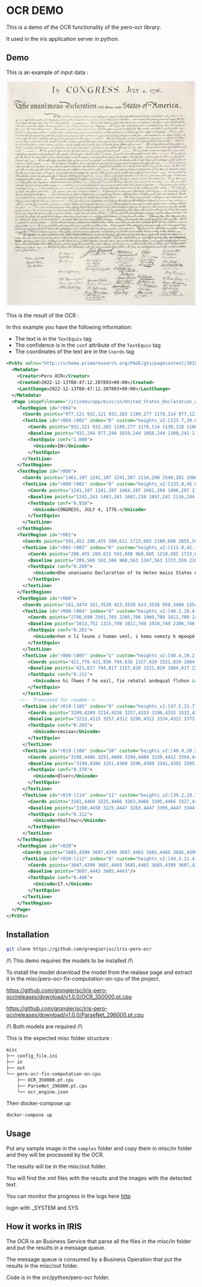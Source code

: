 # OCR DEMO

This is a demo of the OCR functionality of the pero-ocr library.

It used in the iris application server in python.

## Demo

This is an example of input data :

![input](https://github.com/grongierisc/iris-pero-ocr/blob/master/misc/sample/United_States_Declaration_of_Independence.jpg?raw=true)

This is the result of the OCR :

In this example you have the following information:

- The text is in the `TextEquiv` tag
- The confidence is in the `conf` attribute of the `TextEquiv` tag
- The coordinates of the text are in the `Coords` tag

```xml
<PcGts xmlns="http://schema.primaresearch.org/PAGE/gts/pagecontent/2019-07-15" xmlns:xsi="http://www.w3.org/2001/XMLSchema-instance" xsi:schemaLocation="http://schema.primaresearch.org/PAGE/gts/pagecontent/2019-07-15/pagecontent.xsd">
  <Metadata>
    <Creator>Pero OCR</Creator>
    <Created>2022-12-13T08:47:12.207893+00:00</Created>
    <LastChange>2022-12-13T08:47:12.207893+00:00</LastChange>
  </Metadata>
  <Page imageFilename="/irisdev/app/misc/in/United_States_Declaration_of_Independence.jpg" imageWidth="3923" imageHeight="4656">
    <TextRegion id="r004">
      <Coords points="977,121 932,121 932,283 1189,277 1178,114 977,121"/>
      <TextLine id="r004-l002" index="0" custom="heights_v2:[123.7,39.0]">
        <Coords points="932,121 932,283 1189,277 1178,114 1130,118 1100,117 1048,121 1019,121 977,121 932,121"/>
        <Baseline points="932,244 977,244 1019,244 1058,244 1100,241 1138,241 1186,238"/>
        <TextEquiv conf="1.000">
          <Unicode>IN</Unicode>
        </TextEquiv>
      </TextLine>
    </TextRegion>
    <TextRegion id="r008">
      <Coords points="1461,107 1241,107 1241,287 2116,290 2549,281 2986,287 3211,277 3203,98 2978,107 2552,101 2114,111 1461,107"/>
      <TextLine id="r008-l001" index="0" custom="heights_v2:[133.8,45.8]">
        <Coords points="1241,107 1241,287 1464,287 1681,284 1896,287 2116,290 2549,281 2986,287 3211,277 3203,98 2978,107 2552,101 2327,107 2114,111 1461,107 1241,107"/>
        <Baseline points="1241,241 1463,241 1682,238 1897,241 2116,244 2331,241 2550,235 2765,238 2984,241 3209,231"/>
        <TextEquiv conf="0.910">
          <Unicode>CONGRESS, JULY 4, 1776.</Unicode>
        </TextEquiv>
      </TextLine>
    </TextRegion>
    <TextRegion id="r001">
      <Coords points="591,452 208,455 209,611 1723,602 2100,608 2855,595 3617,598 3618,442 2855,439 2098,452 1725,446 591,452"/>
      <TextLine id="r001-l003" index="0" custom="heights_v2:[113.8,42.1]">
        <Coords points="208,455 209,611 592,608 968,605 1218,605 1723,602 2100,608 2855,595 3231,595 3617,598 3618,442 2855,439 2477,446 2098,452 1725,446 1346,449 1159,449 591,452 208,455"/>
        <Baseline points="209,569 592,566 968,563 1347,563 1723,559 2100,566 2479,559 2855,553 3231,553 3617,556"/>
        <TextEquiv conf="0.289">
          <Unicode>Dhe unaniwons Declaratton of te Heten maiss States of TNmerica</Unicode>
        </TextEquiv>
      </TextLine>
    </TextRegion>
    <TextRegion id="r000">
      <Coords points="161,3474 161,3539 423,3539 633,3536 958,3468 1354,3472 1764,3581 1944,3571 2246,3730 2653,3718 2718,3633 2855,3608 3238,3557 3514,3554 3739,3462 3762,3397 3761,3333 3735,3139 3743,2696 3730,2177 3735,1920 3723,1727 3736,1341 3717,1014 3724,943 3719,818 3697,693 1012,712 795,776 421,776 183,786 173,848 168,1032 173,2392 160,2713 161,3474"/>
      <TextLine id="r000-l004" index="0" custom="heights_v2:[40.2,18.4]">
        <Coords points="2796,699 2501,703 2205,706 1909,709 1611,709 1460,709 1012,712 1013,771 1315,768 1611,768 1910,768 2206,764 2502,761 2800,758 3096,758 3392,755 3698,752 3697,693 3392,696 3096,699 2802,699 2796,699"/>
        <Baseline points="1013,752 1315,749 1611,749 1910,749 2206,746 2501,743 2800,739 3096,739 3392,736 3697,733"/>
        <TextEquiv conf="0.281">
          <Unicode>hen n lí loune z human venl, i kemu nematy k mpeopě toíohohhehttcal bandí uhích have connechdí tem vith ancthet, andíl</Unicode>
        </TextEquiv>
      </TextLine>
      <TextLine id="r000-l005" index="1" custom="heights_v2:[40.4,19.2]">
        <Coords points="421,776 421,836 794,836 1157,839 1521,839 1884,836 2244,833 2608,829 2971,826 3335,823 3704,813 3703,754 3333,763 2970,767 2607,770 2244,773 1884,776 1520,779 1157,779 795,776 421,776"/>
        <Baseline points="421,817 794,817 1157,820 1521,820 1884,817 2244,813 2608,810 2971,807 3334,804 3704,794"/>
        <TextEquiv conf="0.211">
          <Unicode>o hi ſhwes f he eail, fie rehatal andequal flohon &amp; ufch lhe laav  . kalut and   Aloil ped entilt ttem, a dant rafech to the ofunin o manknd tequies fhat thep</Unicode>
        </TextEquiv>
      </TextLine>
     <!-- Truncated for readme-->
      <TextLine id="r019-l105" index="9" custom="heights_v2:[47.5,21.7]">
        <Coords points="3209,4269 3214,4336 3257,4333 3296,4333 3332,4333 3373,4337 3411,4337 3452,4336 3488,4333 3527,4333 3575,4333 3575,4264 3527,4264 3488,4264 3446,4267 3411,4267 3373,4267 3338,4264 3296,4264 3257,4264 3209,4267 3209,4269"/>
        <Baseline points="3212,4315 3257,4312 3296,4312 3334,4312 3373,4315 3411,4315 3450,4315 3488,4312 3527,4312 3575,4312"/>
        <TextEquiv conf="0.283">
          <Unicode>imuiaa</Unicode>
        </TextEquiv>
      </TextLine>
      <TextLine id="r019-l108" index="10" custom="heights_v2:[40.9,20.2]">
        <Coords points="3198,4406 3251,4409 3294,4409 3339,4412 3394,4415 3398,4354 3343,4351 3298,4348 3251,4348 3202,4345 3198,4406"/>
        <Baseline points="3199,4386 3251,4389 3296,4389 3341,4392 3395,4395"/>
        <TextEquiv conf="0.370">
          <Unicode>Qlver</Unicode>
        </TextEquiv>
      </TextLine>
      <TextLine id="r019-l114" index="11" custom="heights_v2:[39.2,19.1]">
        <Coords points="3181,4469 3225,4466 3263,4466 3305,4466 3327,4466 3352,4465 3386,4462 3424,4462 3472,4462 3472,4404 3424,4404 3386,4404 3341,4407 3305,4407 3263,4407 3225,4407 3177,4411 3181,4469"/>
        <Baseline points="3180,4450 3225,4447 3263,4447 3305,4447 3344,4447 3386,4443 3424,4443 3472,4443"/>
        <TextEquiv conf="0.312">
          <Unicode>Vbalřew/</Unicode>
        </TextEquiv>
      </TextLine>
    </TextRegion>
    <TextRegion id="r020">
      <Coords points="3685,4399 3607,4399 3607,4465 3685,4465 3685,4399"/>
      <TextLine id="r020-l112" index="0" custom="heights_v2:[44.3,21.4]">
        <Coords points="3607,4399 3607,4465 3685,4465 3685,4399 3607,4399"/>
        <Baseline points="3607,4443 3685,4443"/>
        <TextEquiv conf="0.486">
          <Unicode>17.</Unicode>
        </TextEquiv>
      </TextLine>
    </TextRegion>
  </Page>
</PcGts>
```

## Installation

```bash
git clone https://github.com/grongierisc/iris-pero-ocr
```

/!\ This demo requires the models to be installed /!\

To install the model download the model from the realase page and extract it in the misc/pero-ocr-fix-computation-on-cpu of the project.

https://github.com/grongierisc/iris-pero-ocr/releases/download/v1.0.0/OCR_350000.pt.cpu

https://github.com/grongierisc/iris-pero-ocr/releases/download/v1.0.0/ParseNet_296000.pt.cpu

/!\ Both models are required /!\

This is the expected misc folder structure : 

```
misc
├── config_file.ini
├── in
├── out
└── pero-ocr-fix-computation-on-cpu
    ├── OCR_350000.pt.cpu
    ├── ParseNet_296000.pt.cpu
    └── ocr_engine.json
```

Then docker-compose up

```bash
docker-compose up
```

## Usage

Put any sample image in the `samples` folder and copy them in misc/in folder and they will be processed by the OCR.

The results will be in the misc/out folder.

You will find the xml files with the results and the images with the detected text.

You can monitor the progress in the logs here [http](http://localhost:53795/csp/irisapp/EnsPortal.ProductionConfig.zen?NAMESPACE=IRISAPP&NAMESPACE=IRISAPP&)

login with _SYSTEM and SYS

## How it works in IRIS

The OCR is an Business Service that parse all the files in the misc/in folder and put the results in a message queue.

The message queue is consumed by a Business Operation that put the results in the misc/out folder.

Code is in the src/python/pero-ocr folder.
